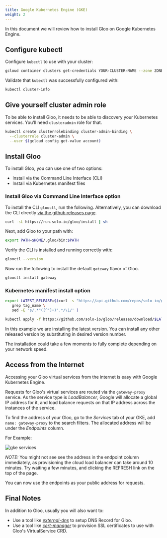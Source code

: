 ```yaml
---
title: Google Kubernetes Engine (GKE)
weight: 2
---
```


In this document we will review how to install Gloo on Google Kubernetes Engine.

## Configure kubectl

Configure `kubectl` to use with your cluster:

```bash
gcloud container clusters get-credentials YOUR-CLUSTER-NAME --zone ZONE --project YOUR-PROJECT-ID
```

Validate that `kubectl` was successfully configured with:

```bash
kubectl cluster-info
```

## Give yourself cluster admin role

To be able to install Gloo, it needs to be able to discovery your Kubernetes services. You'll need `clusteradmin` role for that.

```bash
kubectl create clusterrolebinding cluster-admin-binding \
  --clusterrole cluster-admin \
  --user $(gcloud config get-value account)
```

## Install Gloo

To install Gloo, you can use one of two options:

* Install via the Command Line Interface (CLI)
* Install via Kubernetes manifest files

### Install Gloo via Command Line Interface option

To install the CLI `glooctl`, run the following. Alternatively, you can download the CLI directly
[via the github releases page](https://github.com/solo-io/gloo/releases).

```bash
curl -sL https://run.solo.io/gloo/install | sh
```

Next, add Gloo to your path with:

```bash
export PATH=$HOME/.gloo/bin:$PATH
```

Verify the CLI is installed and running correctly with:

```bash
glooctl --version
```

Now run the following to install the default `gateway` flavor of Gloo.

```bash
glooctl install gateway
```

### Kubernetes manifest install option


```bash
export LATEST_RELEASE=$(curl -s "https://api.github.com/repos/solo-io/gloo/releases/latest" \
   grep tag_name \
   sed -E 's/.*"([^"]+)".*/\1/' )

kubectl apply -f https://github.com/solo-io/gloo/releases/download/$LATEST_RELEASE/gloo-gateway.yaml
```

In this example we are installing the latest version. You can install any other released version by substituting in
desired version number.

The installation could take a few moments to fully complete depending on your network speed.

## Access from the Internet

Accessing your Gloo virtual services from the internet is easy with Google Kubernetes Engine.

Requests for Gloo's virtual services are routed via the `gateway-proxy` service. As the service type is *LoadBalancer*,
Google will allocate a global IP address for it, and load balance requests on that IP address across the instances of the service.

To find the address of your Gloo, go to the *Services* tab of your GKE, add `name: gateway-proxy` to the search filters.
The allocated address will be under the *Endpoints* column.

For Example:

![gke services](../gke.png "GKE Services")

*NOTE:* You might not see see the address in the endpoint column immediately, as provisioning the cloud load balancer
can take around 10 minutes. Try waiting a few minutes, and clicking the REFRESH link on the top of the page.

You can now use the endpoints as your public address for requests.

## Final Notes

In addition to Gloo, usually you will also want to:

* Use a tool like *[external-dns](https://github.com/kubernetes-incubator/external-dns)* to setup DNS Record for Gloo.
* Use a tool like *[cert-manager](https://github.com/jetstack/cert-manager/)* to provision SSL certificates to use with Gloo's VirtualService CRD.
